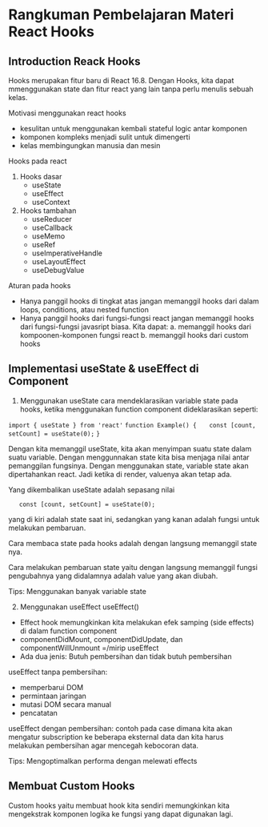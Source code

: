 # Rangkuman Pembelajaran Materi React Hooks

## Introduction Reack Hooks
Hooks merupakan fitur baru di React 16.8. Dengan Hooks, kita dapat mmenggunakan state dan fitur react yang lain tanpa perlu menulis sebuah kelas. 

Motivasi menggunakan react hooks
- kesulitan untuk menggunakan kembali stateful logic antar komponen
- komponen kompleks menjadi sulit untuk dimengerti
- kelas membingungkan manusia dan mesin

Hooks pada react
1. Hooks dasar
   - useState
   - useEffect
   - useContext
2. Hooks tambahan
   - useReducer
   - useCallback
   - useMemo
   - useRef
   - useImperativeHandle
   - useLayoutEffect
   - useDebugValue

Aturan pada hooks
- Hanya panggil hooks di tingkat atas
jangan memanggil hooks dari dalam loops, conditions, atau nested function
- Hanya panggil hooks dari fungsi-fungsi react
jangan memanggil hooks dari fungsi-fungsi javasript biasa. Kita dapat:
a. memanggil hooks dari kompoonen-komponen fungsi react
b. memanggil hooks dari custom hooks

## Implementasi useState & useEffect di Component
1. Menggunakan useState
cara mendeklarasikan variable state pada hooks, ketika menggunakan function component dideklarasikan seperti:

```import { useState } from 'react'```
```function Example() {```
```   const [count, setCount] = useState(0);```
```}```

Dengan kita memanggil useState, kita akan menyimpan suatu state dalam suatu variable. Dengan menggunnakan state kita bisa menjaga nilai antar pemanggilan fungsinya. Dengan menggunakan state, variable state akan dipertahankan react. Jadi ketika di render, valuenya akan tetap ada.

Yang dikembalikan useState adalah sepasang nilai 

```   const [count, setCount] = useState(0);```

yang di kiri adalah state saat ini, sedangkan yang kanan adalah fungsi untuk melakukan pembaruan. 

Cara membaca state pada hooks adalah dengan langsung memanggil state nya.

Cara melakukan pembaruan state yaitu dengan langsung memanggil fungsi pengubahnya yang didalamnya adalah value yang akan diubah. 

Tips: Menggunakan banyak variable state

2. Menggunakan useEffect
useEffect()
- Effect hook memungkinkan kita melakukan efek samping (side effects) di dalam function component
- componentDidMount, componentDidUpdate, dan componentWillUnmount =/mirip useEffect
- Ada dua jenis: Butuh pembersihan dan tidak butuh pembersihan

useEffect tanpa pembersihan:
- memperbarui DOM
- permintaan jaringan
- mutasi DOM secara manual
- pencatatan

useEffect dengan pembersihan:
contoh pada case dimana kita akan mengatur subscription ke beberapa eksternal data dan kita harus melakukan pembersihan agar mencegah kebocoran data. 

Tips: Mengoptimalkan performa dengan melewati effects

## Membuat Custom Hooks
Custom hooks yaitu membuat hook kita sendiri memungkinkan kita mengekstrak komponen logika ke fungsi yang dapat digunakan lagi. 